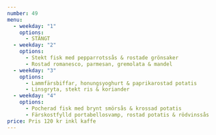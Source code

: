 ```yaml
---
number: 49
menu:
  - weekday: "1"
    options:
      - STÄNGT
  - weekday: "2"
    options:
      - Stekt fisk med pepparrotssås & rostade grönsaker
      - Rostad romanesco, parmesan, gremolata & mandel
  - weekday: "3"
    options:
      - Lammfärsbiffar, honungsyoghurt & paprikarostad potatis
      - Linsgryta, stekt ris & koriander
  - weekday: "4"
    options:
      - Pocherad fisk med brynt smörsås & krossad potatis
      - Färskostfylld portabellosvamp, rostad potatis & rödvinssås
price: Pris 120 kr inkl kaffe
---
```


